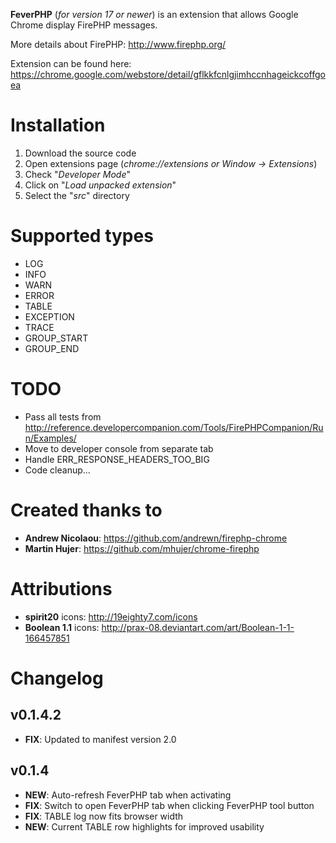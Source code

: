 **FeverPHP** (*for version 17 or newer*) is an extension that allows Google Chrome display FirePHP messages.

More details about FirePHP: http://www.firephp.org/

Extension can be found here: https://chrome.google.com/webstore/detail/gflkkfcnlgjimhccnhageickcoffgoea

# Installation
1. Download the source code
2. Open extensions page (*chrome://extensions or Window -> Extensions*)
3. Check "*Developer Mode*"
4. Click on "*Load unpacked extension*"
5. Select the "*src*" directory

# Supported types
- LOG
- INFO
- WARN
- ERROR
- TABLE
- EXCEPTION
- TRACE
- GROUP_START
- GROUP_END

# TODO
- Pass all tests from http://reference.developercompanion.com/Tools/FirePHPCompanion/Run/Examples/
- Move to developer console from separate tab
- Handle ERR_RESPONSE_HEADERS_TOO_BIG
- Code cleanup...

# Created thanks to
- **Andrew Nicolaou**: https://github.com/andrewn/firephp-chrome
- **Martin Hujer**: https://github.com/mhujer/chrome-firephp

# Attributions
- **spirit20** icons: http://19eighty7.com/icons
- **Boolean 1.1** icons: http://prax-08.deviantart.com/art/Boolean-1-1-166457851

# Changelog
## v0.1.4.2
  - **FIX**: Updated to manifest version 2.0
## v0.1.4
  - **NEW**: Auto-refresh FeverPHP tab when activating
  - **FIX**: Switch to open FeverPHP tab when clicking FeverPHP tool button
  - **FIX**: TABLE log now fits browser width
  - **NEW**: Current TABLE row highlights for improved usability